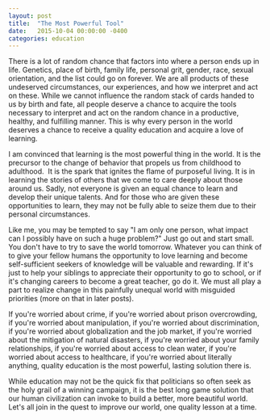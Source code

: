 ```yaml
---
layout: post
title:  "The Most Powerful Tool"
date:   2015-10-04 00:00:00 -0400
categories: education
---
```



There is a lot of random chance that factors into where a person ends up in life. Genetics, place of birth, family life, personal grit, gender, race, sexual orientation, and the list could go on forever. We are all products of these undeserved circumstances, our experiences, and how we interpret and act on these. While we cannot influence the random stack of cards handed to us by birth and fate, all people deserve a chance to acquire the tools necessary to interpret and act on the random chance in a productive, healthy, and fulfilling manner. This is why every person in the world deserves a chance to receive a quality education and acquire a love of learning. 

I am convinced that learning is the most powerful thing in the world. It is the precursor to the change of behavior that propels us from childhood to adulthood.  It is the spark that ignites the flame of purposeful living. It is in learning the stories of others that we come to care deeply about those around us. Sadly, not everyone is given an equal chance to learn and develop their unique talents. And for those who are given these opportunities to learn, they may not be fully able to seize them due to their personal circumstances.  

Like me, you may be tempted to say "I am only one person, what impact can I possibly have on such a huge problem?" Just go out and start small. You don't have to try to save the world tomorrow. Whatever you can think of to give your fellow humans the opportunity to love learning and become self-sufficient seekers of knowledge will be valuable and rewarding. If it's just to help your siblings to appreciate their opportunity to go to school, or if it's changing careers to become a great teacher, go do it. We must all play a part to realize change in this painfully unequal world with misguided priorities (more on that in later posts). 

If you're worried about crime, if you're worried about prison overcrowding, if you're worried about manipulation, if you're worried about discrimination, if you're worried about globalization and the job market, if you're worried about the mitigation of natural disasters, if you're worried about your family relationships, if you're worried about access to clean water, if you're worried about access to healthcare, if you're worried about literally anything, quality education is the most powerful, lasting solution there is.  

While education may not be the quick fix that politicians so often seek as the holy grail of a winning campaign, it is the best long game solution that our human civilization can invoke to build a better, more beautiful world. Let's all join in the quest to improve our world, one quality lesson at a time. 